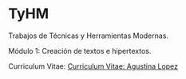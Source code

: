 # TyHM
Trabajos de Técnicas y Herramientas Modernas.
<p>
Módulo 1: Creación de textos e hipertextos.
<p>
Curriculum Vitae:
<a href="https://github.com/Agustina29/TyHM/blob/7e8f09afe8d2a9d26803439b6df506a8d888e180/CV_Agustina.pdf"> Curriculum Vitae: Agustina Lopez </a>
